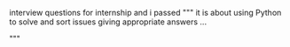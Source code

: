 interview questions for internship 
and i passed
"""
it is about using Python to solve  and sort issues giving appropriate 
answers ...



"""
